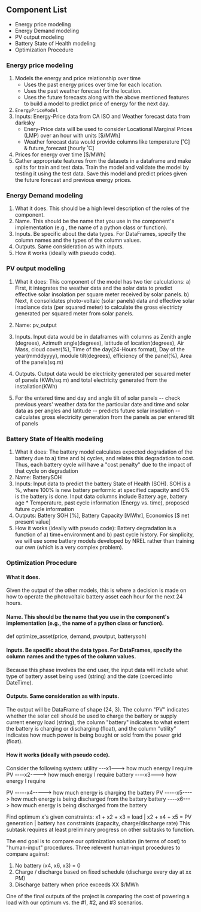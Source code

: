 ﻿## Component List

- Energy price modeling
- Energy Demand modeling
- PV output modeling
- Battery State of Health modeling
- Optimization Procedure

### Energy price modeling
1. Models the energy and price relationship over time
	* Uses the past energy prices over time for each location.
	* Uses the past weather forecast for the location.
	* Uses the future forecasts along with the above mentioned features to build a model to predict price of energy for the next day.
2. `EnergyPriceModel`
3. Inputs: Energy-Price data from CA ISO and Weather forecast data from darksky
	* Enery-Price data will be used to consider Locational Marginal Prices (LMP) over an hour with units [$/MWh]
	* Weather forecast data would provide columns like temperature [˚C] & future_forecast [hourly ˚C] 
4. Prices for energy over time [$/MWh]
5. Gather appropriate features from the datasets in a dataframe and make splits for train and test data. Train the model and validate the model by testing it using the test data. Save this model and predict prices given the future forecast and previous energy prices.

### Energy Demand modeling
1. What it does. This should be a high level description of the roles of the component.
2. Name. This should be the name that you use in the component's implementation (e.g., the name of a python class or function).
3. Inputs. Be specific about the data types. For DataFrames, specify the column names and the types of the column values.
4. Outputs. Same consideration as with inputs.
5. How it works (ideally with pseudo code).

### PV output modeling
1. What it does: This component of the model has two tier calculations: a) First, it integrates the weather data and the solar data to predict effective solar insolation per square meter received by solar panels.
b) Next, it consolidates photo-voltaic (solar panels) data and effective solar irradiance data (per squared meter) to calculate the gross electricty generated per squared meter from solar panels.

2. Name:  pv_output
3. Inputs. Input data would be in dataframes with columns as Zenith angle (degrees), Azimuth angle(degrees), latitude of location(degrees), Air Mass, cloud cover(%), Time of the day(24-Hours format), Day of the year(mmddyyyy), module tilt(degrees), efficiency of the panel(%), Area of the panels(sq.m)
4. Outputs. Output data would be electricity generated per squared meter of panels (KWh/sq.m) and total electricity generated from the installation(KWh)
5. For the entered time and day and angle tilt of solar panels
-- check previous years' weather data for the particular date and time and solar data as per angles and latitude 
-- predicts future solar insolation
-- calculates gross electricity generation from the panels as per entered tilt of panels

### Battery State of Health modeling
1. What it does: The battery model calculates expected degradation of the battery due to a) time and b) cycles, and relates this degradation to cost. Thus, each battery cycle will have a "cost penalty" due to the impact of that cycle on degradation
2. Name: BatterySOH
3. Inputs: Input data to predict the battery State of Health (SOH). SOH is a %, where 100% is new battery performic at specified capacity and 0% is the battery is done. Input data columns include Battery age, battery age * Temperature, past cycle information (Energy vs. time), proposed future cycle information
4. Outputs: Battery SOH [%], Battery Capacity [MWhr], Economics [$ net present value]
5. How it works (ideally with pseudo code): Battery degradation is a function of a) time+environment and b) past cycle history. For simplicity, we will use some battery models developed by NREL rather than training our own (which is a very complex problem).

### Optimization Procedure
#### What it does. 
Given the output of the other models, this is where a decision is made on how to operate the photovoltaic battery asset each hour for the next 24 hours.

#### Name. This should be the name that you use in the component's implementation (e.g., the name of a python class or function).
def optimize_asset(price, demand, pvoutput, batterysoh)

#### Inputs. Be specific about the data types. For DataFrames, specify the column names and the types of the column values.
Because this phase involves the end user, the input data will include what type of battery asset being used (string) and the date (coerced into DateTime).

#### Outputs. Same consideration as with inputs.
The output will be DataFrame of shape (24, 3). The column "PV" indicates whether the solar cell should be used to charge the battery or supply current energy load (string), the column "battery" indicates to what extent the battery is charging or discharging (float), and the column "utility" indicates how much power is being bought or sold from the power grid (float).

#### How it works (ideally with pseudo code).
Consider the following system:
utility ---x1---> how much energy I require 
PV ----x2----> how much energy I require
battery ----x3---> how energy I require

PV -----x4-----> how much energy is charging the battery
PV -----x5----> how much energy is being discharged from the battery
battery ----x6---> how much energy is being discharged from the battery

Find optimum x's given constraints: x1 + x2 + x3 = load | x2 + x4 + x5 = PV generation | battery has constraints (capacity, charge/discharge rate)
This subtask requires at least preliminary progress on other subtasks to function.

The end goal is to compare our optimization solution (in terms of cost) to "human-input" procedures. Three relevent human-input procedures to compare against:
1. No battery (x4, x6, x3) = 0
2. Charge / discharge based on fixed schedule (discharge every day at xx PM)
3. Discharge battery when price exceeds XX $/MWh

One of the final outputs of the project is comparing the cost of powering a load with our optimum vs. the #1, #2, and #3 scenarios.
